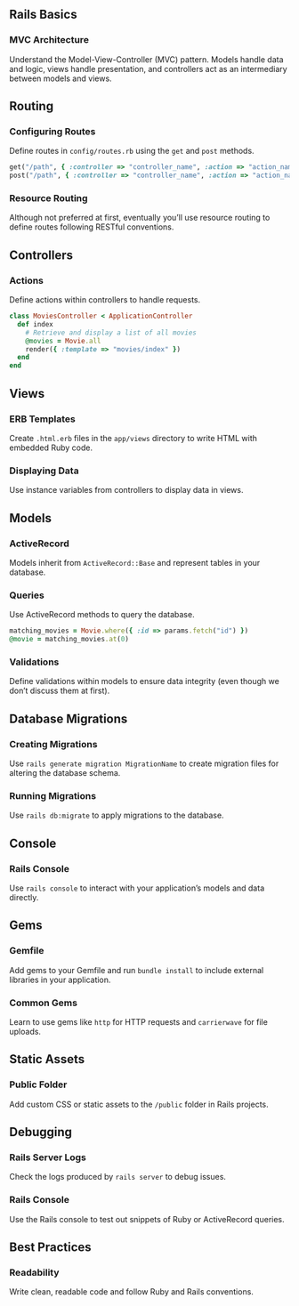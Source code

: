 ## Rails Basics

### MVC Architecture
Understand the Model-View-Controller (MVC) pattern. Models handle data and logic, views handle presentation, and controllers act as an intermediary between models and views.

## Routing

### Configuring Routes
Define routes in `config/routes.rb` using the `get` and `post` methods.

```ruby
get("/path", { :controller => "controller_name", :action => "action_name" })
post("/path", { :controller => "controller_name", :action => "action_name" })
```

### Resource Routing
Although not preferred at first, eventually you’ll use resource routing to define routes following RESTful conventions.

## Controllers

### Actions
Define actions within controllers to handle requests.

```ruby
class MoviesController < ApplicationController
  def index
    # Retrieve and display a list of all movies
    @movies = Movie.all
    render({ :template => "movies/index" })
  end
end
```

## Views

### ERB Templates
Create `.html.erb` files in the `app/views` directory to write HTML with embedded Ruby code.

### Displaying Data
Use instance variables from controllers to display data in views.

## Models

### ActiveRecord
Models inherit from `ActiveRecord::Base` and represent tables in your database.

### Queries
Use ActiveRecord methods to query the database.

```ruby
matching_movies = Movie.where({ :id => params.fetch("id") })
@movie = matching_movies.at(0)
```

### Validations
Define validations within models to ensure data integrity (even though we don’t discuss them at first).

## Database Migrations

### Creating Migrations
Use `rails generate migration MigrationName` to create migration files for altering the database schema.

### Running Migrations
Use `rails db:migrate` to apply migrations to the database.

## Console

### Rails Console
Use `rails console` to interact with your application’s models and data directly.

## Gems

### Gemfile
Add gems to your Gemfile and run `bundle install` to include external libraries in your application.

### Common Gems
Learn to use gems like `http` for HTTP requests and `carrierwave` for file uploads.

## Static Assets

### Public Folder
Add custom CSS or static assets to the `/public` folder in Rails projects.

## Debugging

### Rails Server Logs
Check the logs produced by `rails server` to debug issues.

### Rails Console
Use the Rails console to test out snippets of Ruby or ActiveRecord queries.

## Best Practices

### Readability
Write clean, readable code and follow Ruby and Rails conventions.
